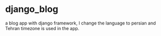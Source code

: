 # django_blog
 a blog app with django framework, I change the language to persian and Tehran timezone is used in the app.
